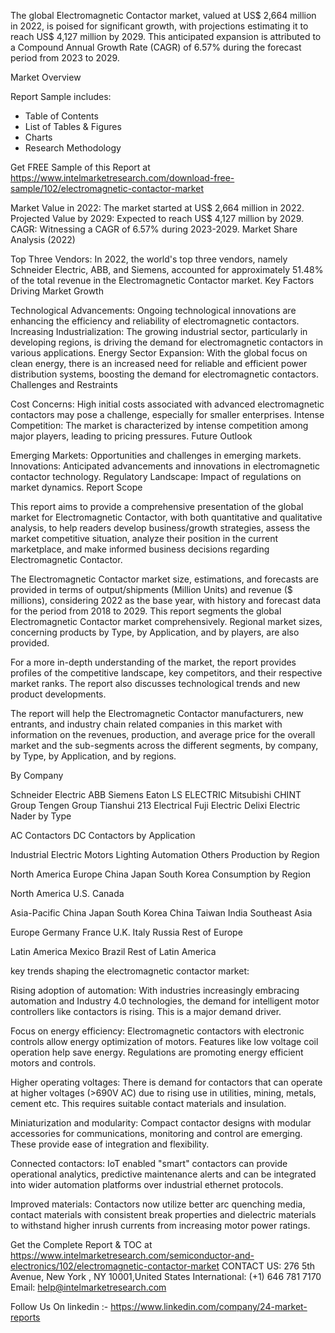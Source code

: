  The global Electromagnetic Contactor market, valued at US$ 2,664 million in 2022, is poised for significant growth, with projections estimating it to reach US$ 4,127 million by 2029. This anticipated expansion is attributed to a Compound Annual Growth Rate (CAGR) of 6.57% during the forecast period from 2023 to 2029.

Market Overview



Report Sample includes:
- Table of Contents
- List of Tables & Figures
- Charts
- Research Methodology

Get FREE Sample of this Report at https://www.intelmarketresearch.com/download-free-sample/102/electromagnetic-contactor-market


Market Value in 2022: The market started at US$ 2,664 million in 2022.
Projected Value by 2029: Expected to reach US$ 4,127 million by 2029.
CAGR: Witnessing a CAGR of 6.57% during 2023-2029.
Market Share Analysis (2022)



Top Three Vendors: In 2022, the world's top three vendors, namely Schneider Electric, ABB, and Siemens, accounted for approximately 51.48% of the total revenue in the Electromagnetic Contactor market.
Key Factors Driving Market Growth



Technological Advancements: Ongoing technological innovations are enhancing the efficiency and reliability of electromagnetic contactors.
Increasing Industrialization: The growing industrial sector, particularly in developing regions, is driving the demand for electromagnetic contactors in various applications.
Energy Sector Expansion: With the global focus on clean energy, there is an increased need for reliable and efficient power distribution systems, boosting the demand for electromagnetic contactors.
Challenges and Restraints



Cost Concerns: High initial costs associated with advanced electromagnetic contactors may pose a challenge, especially for smaller enterprises.
Intense Competition: The market is characterized by intense competition among major players, leading to pricing pressures.
Future Outlook



Emerging Markets: Opportunities and challenges in emerging markets.
Innovations: Anticipated advancements and innovations in electromagnetic contactor technology.
Regulatory Landscape: Impact of regulations on market dynamics.
Report Scope



This report aims to provide a comprehensive presentation of the global market for Electromagnetic Contactor, with both quantitative and qualitative analysis, to help readers develop business/growth strategies, assess the market competitive situation, analyze their position in the current marketplace, and make informed business decisions regarding Electromagnetic Contactor.



The Electromagnetic Contactor market size, estimations, and forecasts are provided in terms of output/shipments (Million Units) and revenue ($ millions), considering 2022 as the base year, with history and forecast data for the period from 2018 to 2029. This report segments the global Electromagnetic Contactor market comprehensively. Regional market sizes, concerning products by Type, by Application, and by players, are also provided.



For a more in-depth understanding of the market, the report provides profiles of the competitive landscape, key competitors, and their respective market ranks. The report also discusses technological trends and new product developments.



The report will help the Electromagnetic Contactor manufacturers, new entrants, and industry chain related companies in this market with information on the revenues, production, and average price for the overall market and the sub-segments across the different segments, by company, by Type, by Application, and by regions.

By Company



Schneider Electric
ABB
Siemens
Eaton
LS ELECTRIC
Mitsubishi
CHINT Group
Tengen Group
Tianshui 213 Electrical
Fuji Electric
Delixi Electric
Nader
by Type



AC Contactors
DC Contactors
by Application



Industrial Electric Motors
Lighting Automation
Others
Production by Region



North America
Europe
China
Japan
South Korea
Consumption by Region



North America
U.S.
Canada


Asia-Pacific
China
Japan
South Korea
China Taiwan
India
Southeast Asia


Europe
Germany
France
U.K.
Italy
Russia
Rest of Europe


Latin America
Mexico
Brazil
Rest of Latin America


key trends shaping the electromagnetic contactor market:



Rising adoption of automation: With industries increasingly embracing automation and Industry 4.0 technologies, the demand for intelligent motor controllers like contactors is rising. This is a major demand driver.

Focus on energy efficiency: Electromagnetic contactors with electronic controls allow energy optimization of motors. Features like low voltage coil operation help save energy. Regulations are promoting energy efficient motors and controls.

Higher operating voltages: There is demand for contactors that can operate at higher voltages (>690V AC) due to rising use in utilities, mining, metals, cement etc. This requires suitable contact materials and insulation.

Miniaturization and modularity: Compact contactor designs with modular accessories for communications, monitoring and control are emerging. These provide ease of integration and flexibility.

Connected contactors: IoT enabled "smart" contactors can provide operational analytics, predictive maintenance alerts and can be integrated into wider automation platforms over industrial ethernet protocols.

Improved materials: Contactors now utilize better arc quenching media, contact materials with consistent break properties and dielectric materials to withstand higher inrush currents from increasing motor power ratings.

Get the Complete Report & TOC at https://www.intelmarketresearch.com/semiconductor-and-electronics/102/electromagnetic-contactor-market
CONTACT US:
276 5th Avenue, New York , NY 10001,United States
International: (+1) 646 781 7170
Email: help@intelmarketresearch.com

Follow Us On linkedin :- https://www.linkedin.com/company/24-market-reports
